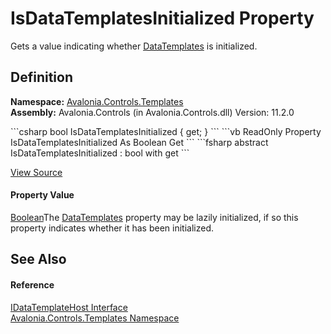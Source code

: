 # IsDataTemplatesInitialized Property


Gets a value indicating whether <a href="P_Avalonia_Controls_Templates_IDataTemplateHost_DataTemplates">DataTemplates</a> is initialized.



## Definition
**Namespace:** <a href="N_Avalonia_Controls_Templates">Avalonia.Controls.Templates</a>  
**Assembly:** Avalonia.Controls (in Avalonia.Controls.dll) Version: 11.2.0

<Tabs groupId="api-code-preview">
<TabItem value="csharp" label="C#">
```csharp
bool IsDataTemplatesInitialized { get; }
```
</TabItem>
<TabItem value="vb" label="VB">
```vb
ReadOnly Property IsDataTemplatesInitialized As Boolean
	Get
```
</TabItem>
<TabItem value="fsharp" label="F#">
```fsharp
abstract IsDataTemplatesInitialized : bool with get
```
</TabItem>
</Tabs>



<a href="https://github.com/AvaloniaUI/Avalonia/tree/master/src/Avalonia.Controls/Templates/IDataTemplateHost.cs" title="View the source code">View Source</a>



#### Property Value
<a href="https://learn.microsoft.com/dotnet/api/system.boolean" target="_blank" rel="noopener noreferrer">Boolean</a>The <a href="P_Avalonia_Controls_Templates_IDataTemplateHost_DataTemplates">DataTemplates</a> property may be lazily initialized, if so this property indicates whether it has been initialized.

## See Also


#### Reference
<a href="T_Avalonia_Controls_Templates_IDataTemplateHost">IDataTemplateHost Interface</a>  
<a href="N_Avalonia_Controls_Templates">Avalonia.Controls.Templates Namespace</a>  

